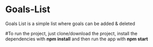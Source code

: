 # Goals-List
Goals List is a simple list where goals can be added &amp; deleted

#To run the project, just clone/download the project, install the dependencies with **npm install** and then run the app with **npm start**
